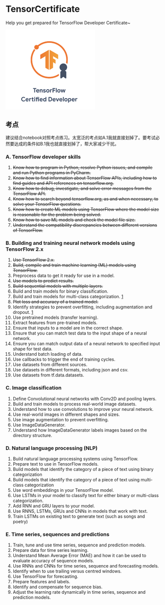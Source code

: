 # TensorCertificate

Help you get prepared for TensorFlow Developer Certificate~

![](./cover.png)

## 考点

建议结合notebook对照考点练习。太宽泛的考点如A.1我就直接划掉了。要考试必然要达成的条件如B.1我也就直接划掉了，帮大家减少干扰。
### A. TensorFlow developer skills

1. ~~Know how to program in Python, resolve Python issues, and compile and run Python programs in PyCharm.~~
1. ~~Know how to find information about TensorFlow APIs, including how to find guides and API references on tensorflow.org.~~
1. ~~Know how to debug, investigate, and solve error messages from the TensorFlow API.~~
1. ~~Know how to search beyond tensorflow.org, as and when necessary, to solve your TensorFlow questions.~~
1. ~~Know how to create ML models using TensorFlow where the model size is reasonable for the problem being solved.~~
1. ~~Know how to save ML models and check the model file size.~~
1. ~~Understand the compatibility discrepancies between different versions of TensorFlow.~~

### B. Building and training neural network models using TensorFlow 2.x

1. ~~Use TensorFlow 2.x.~~
1. ~~Build, compile and train machine learning (ML) models using TensorFlow.~~
1. Preprocess data to get it ready for use in a model.
1. ~~Use models to predict results.~~
1. ~~Build sequential models with multiple layers.~~
1. Build and train models for binary classification. 
1. Build and train models for multi-class categorization. [1](./notebooks/1.fully_connection_MNIST.ipynb)
1. ~~Plot loss and accuracy of a trained model.~~
1. Identify strategies to prevent overfitting, including augmentation and dropout. [1](./notebooks/1.fully_connection_MNIST.ipynb)
1. Use pretrained models (transfer learning).
1. Extract features from pre-trained models.
1. Ensure that inputs to a model are in the correct shape.
1. Ensure that you can match test data to the input shape of a neural network.
1. Ensure you can match output data of a neural network to specified input shape for test data.
1. Understand batch loading of data.
1. Use callbacks to trigger the end of training cycles.
1. Use datasets from different sources.
1. Use datasets in different formats, including json and csv.
1. Use datasets from tf.data.datasets.

### C. Image classification

1. Define Convolutional neural networks with Conv2D and pooling layers.
1. Build and train models to process real-world image datasets.
1. Understand how to use convolutions to improve your neural network.
1. Use real-world images in different shapes and sizes.
1. Use image augmentation to prevent overfitting.
1. Use ImageDataGenerator.
1. Understand how ImageDataGenerator labels images based on the directory structure.

### D. Natural language processing (NLP)

1. Build natural language processing systems using TensorFlow.
1. Prepare text to use in TensorFlow models.
1. Build models that identify the category of a piece of text using binary categorization
1. Build models that identify the category of a piece of text using multi-class categorization
1. Use word embeddings in your TensorFlow model.
1. Use LSTMs in your model to classify text for either binary or multi-class categorization.
1. Add RNN and GRU layers to your model.
1. Use RNNS, LSTMs, GRUs and CNNs in models that work with text.
1. Train LSTMs on existing text to generate text (such as songs and poetry)

### E. Time series, sequences and predictions

1. Train, tune and use time series, sequence and prediction models.
1. Prepare data for time series learning.
1. Understand Mean Average Error (MAE) and how it can be used to evaluate accuracy of sequence models.
1. Use RNNs and CNNs for time series, sequence and forecasting models.
1. Identify when to use trailing versus centred windows.
1. Use TensorFlow for forecasting.
1. Prepare features and labels.
1. Identify and compensate for sequence bias.
1. Adjust the learning rate dynamically in time series, sequence and prediction models.